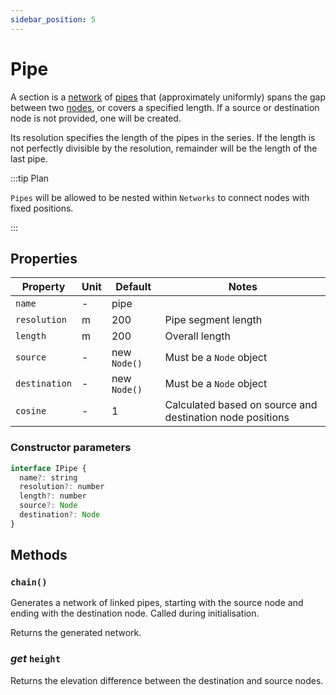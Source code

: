 ```yaml
---
sidebar_position: 5
---
```


# Pipe

A section is a [network](/docs/model/Network) of [pipes](/docs/model/Pipe) that (approximately uniformly) spans the gap between two [nodes](/docs/model/Node), or covers a specified length. If a source or destination node is not provided, one will be created.

Its resolution specifies the length of the pipes in the series. If the length is not perfectly divisible by the resolution, remainder will be the length of the last pipe.

:::tip Plan

`Pipes` will be allowed to be nested within `Networks` to connect nodes with fixed positions.

:::

## Properties

| Property      | Unit | Default      | Notes                                                     |
| ------------- | ---- | ------------ | --------------------------------------------------------- |
| `name`        | -    | pipe         |                                                           |
| `resolution`  | m    | 200          | Pipe segment length                                       |
| `length`      | m    | 200          | Overall length                                            |
| `source`      | -    | new `Node()` | Must be a `Node` object                                   |
| `destination` | -    | new `Node()` | Must be a `Node` object                                   |
| `cosine`      | -    | 1            | Calculated based on source and destination node positions |

### Constructor parameters

```js
interface IPipe {
  name?: string
  resolution?: number
  length?: number
  source?: Node
  destination?: Node
}
```

## Methods

### `chain()`

Generates a network of linked pipes, starting with the source node and ending with the destination node. Called during initialisation.

Returns the generated network.

### _get_ `height`

Returns the elevation difference between the destination and source nodes.
